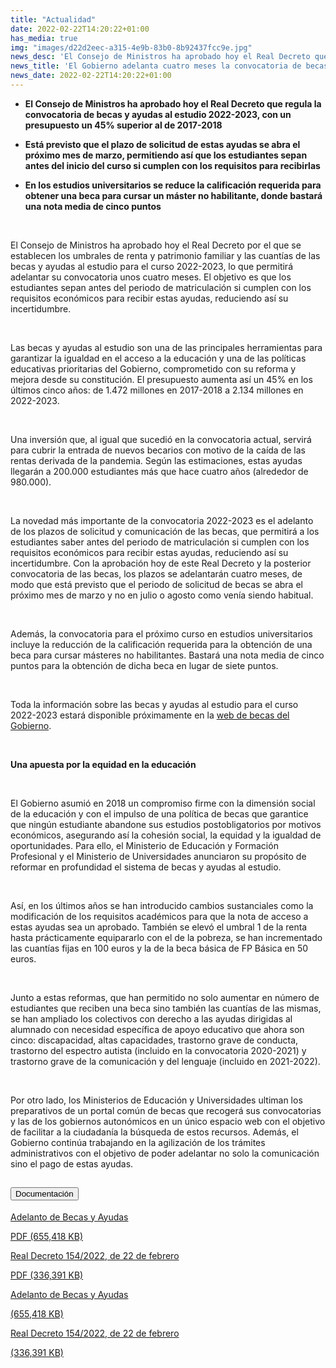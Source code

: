 ```yaml
---
title: "Actualidad"
date: 2022-02-22T14:20:22+01:00
has_media: true
img: "images/d22d2eec-a315-4e9b-83b0-8b92437fcc9e.jpg"
news_desc: 'El Consejo de Ministros ha aprobado hoy el Real Decreto que regula la convocatoria de becas y ayudas al estudio 2022-2023, con un presupuesto un 45% superior al de 2017-2018 Está previsto que el plazo de solicitud de estas ayudas se abra el próximo mes de marzo ...'
news_title: 'El Gobierno adelanta cuatro meses la convocatoria de becas, que contará con una inversión de 2.134 millones de euros'
news_date: 2022-02-22T14:20:22+01:00
---
```


<ul>
<li><b><strong>El Consejo de Ministros ha aprobado hoy el Real Decreto que regula la convocatoria de becas y ayudas al estudio 2022-2023, con un presupuesto un 45% superior al de 2017-2018</strong><strong>&nbsp;</strong></b></li>
</ul>
<ul>
<li><b><strong>Está previsto que el plazo de solicitud de estas ayudas se abra el próximo mes de marzo, permitiendo así que los estudiantes sepan antes del inicio del curso si cumplen con los requisitos para recibirlas</strong><strong>&nbsp;</strong></b></li>
</ul>
<ul>
<li><b><strong>En los estudios universitarios se reduce la calificación requerida para obtener una beca para cursar un máster no habilitante, donde bastará una nota media de cinco puntos</strong></b></li>
</ul>
<p><strong>&nbsp;</strong></p>
<p>El Consejo de Ministros ha aprobado hoy el Real Decreto por el que se establecen los umbrales de renta y patrimonio familiar y las cuantías de las becas y ayudas al estudio para el curso 2022-2023, lo que permitirá adelantar su convocatoria unos cuatro meses. El objetivo es que los estudiantes sepan antes del periodo de matriculación si cumplen con los requisitos económicos para recibir estas ayudas, reduciendo así su incertidumbre.</p>
<p>&nbsp;</p>
<p>Las becas y ayudas al estudio son una de las principales herramientas para garantizar la igualdad en el acceso a la educación y una de las políticas educativas prioritarias del Gobierno, comprometido con su reforma y mejora desde su constitución. El presupuesto aumenta así un 45% en los últimos cinco años: de 1.472 millones en 2017-2018 a 2.134 millones en 2022-2023.</p>
<p>&nbsp;</p>
<p>Una inversión que, al igual que sucedió en la convocatoria actual, servirá para cubrir la entrada de nuevos becarios con motivo de la caída de las rentas derivada de la pandemia. Según las estimaciones, estas ayudas llegarán a 200.000 estudiantes más que hace cuatro años (alrededor de 980.000).</p>
<p>&nbsp;</p>
<p>La novedad más importante de la convocatoria 2022-2023 es el adelanto de los plazos de solicitud y comunicación de las becas, que permitirá a los estudiantes saber antes del periodo de matriculación si cumplen con los requisitos económicos para recibir estas ayudas, reduciendo así su incertidumbre. Con la aprobación hoy de este Real Decreto y la posterior convocatoria de las becas, los plazos se adelantarán cuatro meses, de modo que está previsto que el periodo de solicitud de becas se abra el próximo mes de marzo y no en julio o agosto como venía siendo habitual.</p>
<p>&nbsp;</p>
<p>Además, la convocatoria para el próximo curso en estudios universitarios incluye la reducción de la calificación requerida para la obtención de una beca para cursar másteres no habilitantes. Bastará una nota media de cinco puntos para la obtención de dicha beca en lugar de siete puntos.</p>
<p>&nbsp;</p>
<p>Toda la información sobre las becas y ayudas al estudio para el curso 2022-2023 estará disponible próximamente en la<span>&nbsp;</span><a title="Ir a 'web de becas del Gobierno'" href="https://www.becaseducacion.gob.es/portada.html" target="_blank" rel="noopener">web de becas del Gobierno</a>.</p>
<p><strong>&nbsp;</strong></p>
<p><strong>Una apuesta por la equidad en la educación</strong></p>
<p>&nbsp;</p>
<p>El Gobierno asumió en 2018 un compromiso firme con la dimensión social de la educación y con el impulso de una política de becas que garantice que ningún estudiante abandone sus estudios postobligatorios por motivos económicos, asegurando así la cohesión social, la equidad y la igualdad de oportunidades. Para ello, el Ministerio de Educación y Formación Profesional y el Ministerio de Universidades anunciaron su propósito de reformar en profundidad el sistema de becas y ayudas al estudio.</p>
<p>&nbsp;</p>
<p>Así, en los últimos años se han introducido cambios sustanciales como la modificación de los requisitos académicos para que la nota de acceso a estas ayudas sea un aprobado. También se elevó el umbral 1 de la renta hasta prácticamente equipararlo con el de la pobreza, se han incrementado las cuantías fijas en 100 euros y la de la beca básica de FP Básica en 50 euros.</p>
<p>&nbsp;</p>
<p>Junto a estas reformas, que han permitido no solo aumentar en número de estudiantes que reciben una beca sino también las cuantías de las mismas, se han ampliado los colectivos con derecho a las ayudas dirigidas al alumnado con necesidad específica de apoyo educativo que ahora son cinco: discapacidad, altas capacidades, trastorno grave de conducta, trastorno del espectro autista (incluido en la convocatoria 2020-2021) y trastorno grave de la comunicación y del lenguaje (incluido en 2021-2022).</p>
<p>&nbsp;</p>
<p>Por otro lado, los Ministerios de Educación y Universidades ultiman los preparativos de un portal común de becas que recogerá sus convocatorias y las de los gobiernos autonómicos en un único espacio web con el objetivo de facilitar a la ciudadanía la búsqueda de estos recursos. Además, el Gobierno continúa trabajando en la agilización de los trámites administrativos con el objetivo de poder adelantar no solo la comunicación sino el pago de estas ayudas.</p>
<section>
    <article>
        <div class="container">
            <div class="row my-45 justify-content-md-center">
                <div class="col-md-10 content_collapse">
                    <div class="accordion accordion_alt" id="accordeonAlt">
                        <div class="accordion-item">
                            <h2 class="accordion-header" id="accordionAltHeading2">
                                <button class="accordion-button expanded" type="button" data-bs-toggle="collapse" data-bs-target="#accordionAlt2" aria-expanded="false" aria-controls="accordionAlt2">
                                    <span class="icon"><i class="fas fa-file-pdf"></i></span>Documentación
                                </button>
                            </h2>
                            <div id="accordionAlt2" class="accordion-collapse collapse show" aria-labelledby="accordionAltHeading2">
                                <div class="accordion-body">
                                    <div id="section_link">
                                        <div class="container-fluid sp">
                                            <div class="row w-100">
                                                <div class="col-lg-12 cards_download_cnt">
                                                    <div class="row jcc_mobile">
                                                        <div class="download_card">
                                                            <a class="card flex-column" href="{{<siteurl>}}documentos/pdf/news/220222_NDP_RD_Becas_y_ayudas_al_estudio_CMin.pdf" target="_blank">
                                                                <div class="card-header">
                                                                    <i class="fal fa-download"></i>
                                                                </div>
                                                                <div class="card-body">
                                                                    <p class="text_body">Adelanto de Becas y Ayudas</p>
                                                                    <p class="text_file">
                                                                        <i class="fal fa-file-pdf pdf_icon text-danger"></i> PDF (655,418 KB)
                                                                    </p>
                                                                </div>
                                                            </a>
                                                        </div>
                                                        <div class="download_card">
                                                            <a class="card flex-column" href="{{<siteurl>}}documentos/pdf/news/BOE-A-2022-2852.pdf" target="_blank">
                                                                <div class="card-header">
                                                                    <i class="fal fa-download"></i>
                                                                </div>
                                                                <div class="card-body">
                                                                    <p class="text_body">Real Decreto 154/2022, de 22 de febrero</p>
                                                                    <p class="text_file">
                                                                        <i class="fal fa-file-pdf pdf_icon text-danger"></i> PDF (336,391 KB)
                                                                    </p>
                                                                </div>
                                                            </a>
                                                        </div>
                                                    </div>
                                                </div>
                                                <!-- MOBILE VERSION WITH SLIDER -->
                                                <div class="col-12" id="section_box_download_card_slider">
                                                    <div class="swiper" id="slider_download_archive">
                                                        <div class="swiper-wrapper">
                                                            <div class="swiper-slide">
                                                                <div class="download_card">
                                                                    <a class="card" href="{{<siteurl>}}documentos/pdf/news/220222_NDP_RD_Becas_y_ayudas_al_estudio_CMin.pdf" target="_blank">
                                                                        <div class="card-header">
                                                                            <i class="fal fa-download"></i>
                                                                        </div>
                                                                        <div class="card-body">
                                                                            <p class="text_body">Adelanto de Becas y Ayudas</p>
                                                                            <p class="text_file">
                                                                                <i class="fal fa-file-pdf pdf_icon"></i>(655,418 KB)
                                                                            </p>
                                                                        </div>
                                                                    </a>
                                                                </div>
                                                            </div>
                                                            <div class="swiper-slide">
                                                                <div class="download_card">
                                                                    <a class="card" href="{{<siteurl>}}documentos/pdf/news/BOE-A-2022-2852.pdf" target="_blank">
                                                                        <div class="card-header">
                                                                            <i class="fal fa-download"></i>
                                                                        </div>
                                                                        <div class="card-body">
                                                                            <p class="text_body">Real Decreto 154/2022, de 22 de febrero</p>
                                                                            <p class="text_file">
                                                                                <i class="fal fa-file-pdf pdf_icon"></i>(336,391 KB)
                                                                            </p>
                                                                        </div>
                                                                    </a>
                                                                </div>
                                                            </div>
                                                        </div>
                                                        <div class="swiper-pagination"></div>
                                                    </div>
                                                </div>
                                            </div>
                                        </div>
                                    </div>
                                </div>
                            </div>
                        </div>
                    </div>
                </div>
            </div>
        </div>
    </article> 
</section>